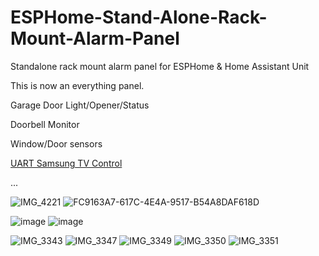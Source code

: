 # ESPHome-Stand-Alone-Rack-Mount-Alarm-Panel
Standalone rack mount alarm panel for ESPHome &amp; Home Assistant
Unit

This is now an everything panel.

Garage Door Light/Opener/Status

Doorbell Monitor

Window/Door sensors

[UART Samsung TV Control](https://github.com/NonaSuomy/SamsungTV-RS232-EX-LINK/tree/main)

...

![IMG_4221](https://github.com/NonaSuomy/SamsungTV-RS232-EX-LINK/assets/1906575/7c473eed-0ca8-4167-87b7-3281c3cc9de1)
![FC9163A7-617C-4E4A-9517-B54A8DAF618D](https://github.com/user-attachments/assets/9a1f8d9d-ef06-49ef-b1f7-93d66d176852)

![image](https://github.com/user-attachments/assets/5227bfc9-7098-44ef-9377-fb4736eb45ab)
![image](https://github.com/user-attachments/assets/43d87be7-ab0c-473e-9860-df105d9df116)

![IMG_3343](https://github.com/user-attachments/assets/3071096b-e6b1-4374-8722-87d536950423)
![IMG_3347](https://github.com/user-attachments/assets/9f6c17dd-a57b-4ec0-a82a-738d6a5aa363)
![IMG_3349](https://github.com/user-attachments/assets/917bf6ba-3e4e-4b8f-9c2e-fdad4a3addc7)
![IMG_3350](https://github.com/user-attachments/assets/7567480d-689b-49ff-b137-1eb06f4d4e3c)
![IMG_3351](https://github.com/user-attachments/assets/7d1664b0-89ae-43b3-a2e9-5665b87c3411)

